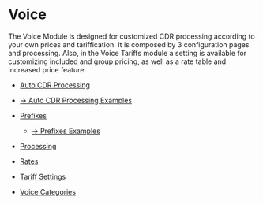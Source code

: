 Voice
=====

The Voice Module is designed for customized CDR processing according to your own prices and tariffication. It is composed by 3 configuration pages and processing. Also, in the Voice Tariffs module a setting is available for customizing included and group pricing, as well as a rate table and increased price feature.

* [Auto CDR Processing](voice/auto_cdr_processing/auto_cdr_processing.md)

 * [→ Auto CDR Processing Examples](voice/auto_cdr_processing/examples/examples.md)

* [Prefixes](voice/prefixes/prefixes.md)

  * [→ Prefixes Examples](voice/prefixes/examples/simplified_prefixes_example.md)

* [Processing](voice/processing/processing.md)  

* [Rates](voice/rates/rates.md)

* [Tariff Settings](voice/tariff_settings/tariff_settings.md)

* [Voice Categories](voice/voice_categories/voice_categories.md)
